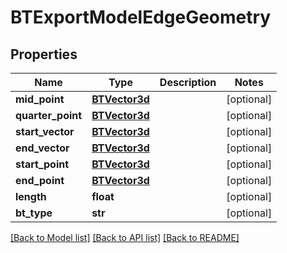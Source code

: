 # BTExportModelEdgeGeometry

## Properties
Name | Type | Description | Notes
------------ | ------------- | ------------- | -------------
**mid_point** | [**BTVector3d**](BTVector3d.md) |  | [optional] 
**quarter_point** | [**BTVector3d**](BTVector3d.md) |  | [optional] 
**start_vector** | [**BTVector3d**](BTVector3d.md) |  | [optional] 
**end_vector** | [**BTVector3d**](BTVector3d.md) |  | [optional] 
**start_point** | [**BTVector3d**](BTVector3d.md) |  | [optional] 
**end_point** | [**BTVector3d**](BTVector3d.md) |  | [optional] 
**length** | **float** |  | [optional] 
**bt_type** | **str** |  | [optional] 

[[Back to Model list]](../README.md#documentation-for-models) [[Back to API list]](../README.md#documentation-for-api-endpoints) [[Back to README]](../README.md)


